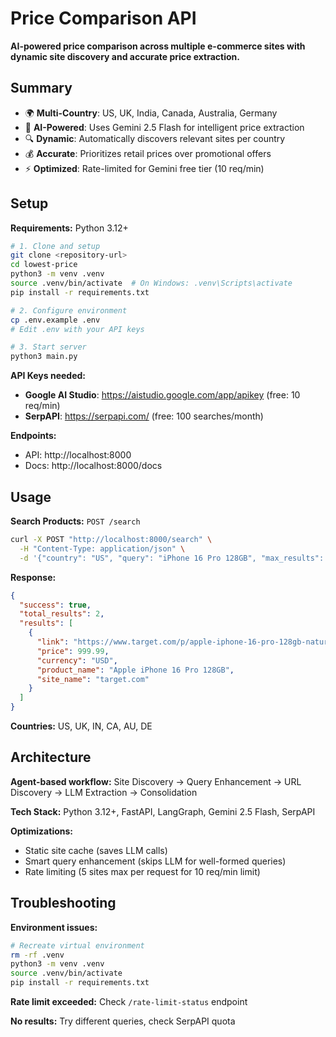 # Price Comparison API

**AI-powered price comparison across multiple e-commerce sites with dynamic site discovery and accurate price extraction.**

## Summary

- 🌍 **Multi-Country**: US, UK, India, Canada, Australia, Germany
- 🤖 **AI-Powered**: Uses Gemini 2.5 Flash for intelligent price extraction
- 🔍 **Dynamic**: Automatically discovers relevant sites per country
- 💰 **Accurate**: Prioritizes retail prices over promotional offers
- ⚡ **Optimized**: Rate-limited for Gemini free tier (10 req/min)

## Setup

**Requirements:** Python 3.12+

```bash
# 1. Clone and setup
git clone <repository-url>
cd lowest-price
python3 -m venv .venv
source .venv/bin/activate  # On Windows: .venv\Scripts\activate
pip install -r requirements.txt

# 2. Configure environment
cp .env.example .env
# Edit .env with your API keys

# 3. Start server
python3 main.py
```

**API Keys needed:**
- **Google AI Studio**: https://aistudio.google.com/app/apikey (free: 10 req/min)
- **SerpAPI**: https://serpapi.com/ (free: 100 searches/month)

**Endpoints:**
- API: http://localhost:8000
- Docs: http://localhost:8000/docs

## Usage

**Search Products:** `POST /search`
```bash
curl -X POST "http://localhost:8000/search" \
  -H "Content-Type: application/json" \
  -d '{"country": "US", "query": "iPhone 16 Pro 128GB", "max_results": 5}'
```

**Response:**
```json
{
  "success": true,
  "total_results": 2,
  "results": [
    {
      "link": "https://www.target.com/p/apple-iphone-16-pro-128gb-natural-titanium/-/A-90539822",
      "price": 999.99,
      "currency": "USD",
      "product_name": "Apple iPhone 16 Pro 128GB",
      "site_name": "target.com"
    }
  ]
}
```

**Countries:** US, UK, IN, CA, AU, DE

## Architecture

**Agent-based workflow:** Site Discovery → Query Enhancement → URL Discovery → LLM Extraction → Consolidation

**Tech Stack:** Python 3.12+, FastAPI, LangGraph, Gemini 2.5 Flash, SerpAPI

**Optimizations:**
- Static site cache (saves LLM calls)
- Smart query enhancement (skips LLM for well-formed queries)
- Rate limiting (5 sites max per request for 10 req/min limit)

## Troubleshooting

**Environment issues:**
```bash
# Recreate virtual environment
rm -rf .venv
python3 -m venv .venv
source .venv/bin/activate
pip install -r requirements.txt
```

**Rate limit exceeded:** Check `/rate-limit-status` endpoint

**No results:** Try different queries, check SerpAPI quota
